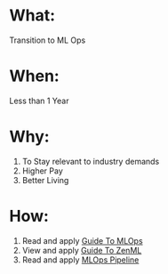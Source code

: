 # What:
Transition to ML Ops

# When: 
Less than 1 Year

# Why:
1. To Stay relevant to industry demands
2. Higher Pay
3. Better Living

# How:
1. Read and apply [Guide To MLOps](https://www.run.ai/guides/machine-learning-operations/mlflow)
2. View and apply [Guide To ZenML](https://youtu.be/-dJPoLm_gtE?si=xxDWWwhmsiKLHCMi)
3. Read and apply [MLOps Pipeline](https://github.com/khuyentran1401/cicd-mlops-demo)
